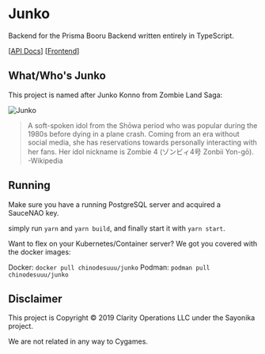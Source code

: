 # Junko

Backend for the Prisma Booru Backend written entirely in TypeScript.

[[API Docs](#)] [[Frontend](#)]

## What/Who's Junko

This project is named after Junko Konno from Zombie Land Saga:

![Junko](https://cdn.awwni.me/15jar.png)

>A soft-spoken idol from the Shōwa period who was popular during the 1980s before dying in a plane crash. Coming from an era without social media, she has reservations towards personally interacting with her fans. Her idol nickname is Zombie 4 (ゾンビィ4号 Zonbii Yon-gō). -Wikipedia


## Running

Make sure you have a running PostgreSQL server and acquired a SauceNAO key.

simply run `yarn` and `yarn build`, and finally start it with `yarn start`.

Want to flex on your Kubernetes/Container server? We got you covered with the docker images:

Docker: `docker pull chinodesuuu/junko`
Podman: `podman pull chinodesuuu/junko`

## Disclaimer

This project is Copyright &copy; 2019 Clarity Operations LLC under the Sayonika project.

We are not related in any way to Cygames.